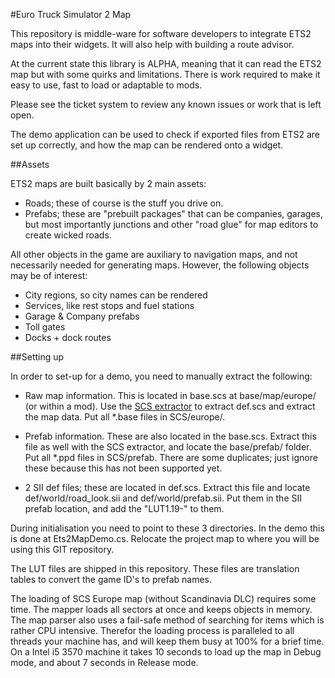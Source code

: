 #Euro Truck Simulator 2 Map

This repository is middle-ware for software developers to integrate ETS2 maps into their widgets. It will also help with building a route advisor.

At the current state this library is ALPHA, meaning that it can read the ETS2 map but with some quirks and limitations. There is work required to make it easy to use, fast to load or adaptable to mods.

Please see the ticket system to review any known issues or work that is left open.

The demo application can be used to check if exported files from ETS2 are set up correctly, and how the map can be rendered onto a widget. 

##Assets

ETS2 maps are built basically by 2 main assets:

- Roads; these of course is the stuff you drive on.
- Prefabs; these are "prebuilt packages" that can be companies, garages, but most importantly junctions and other "road glue" for map editors to create wicked roads.

All other objects in the game are auxiliary to navigation maps, and not necessarily needed for generating maps. However, the following objects may be of interest:

- City regions, so city names can be rendered
- Services, like rest stops and fuel stations
- Garage & Company prefabs
- Toll gates
- Docks + dock routes

##Setting up

In order to set-up for a demo, you need to manually extract the following:

- Raw map information. This is located in base.scs at base/map/europe/ (or within a mod). Use the [SCS extractor](http://www.eurotrucksimulator2.com/mod_tools.php) to extract def.scs and extract the map data. Put all *.base files in SCS/europe/. 

- Prefab information. These are also located in the base.scs. Extract this file as well with the SCS extractor, and locate the base/prefab/ folder. Put all *.ppd files in SCS/prefab. There are some duplicates; just ignore these because this has not been supported yet.

- 2 SII def files; these are located in def.scs. Extract this file and locate def/world/road_look.sii and def/world/prefab.sii. Put them in the SII prefab location, and add the "LUT1.19-" to them.

During initialisation you need to point to these 3 directories. In the demo this is done at Ets2MapDemo.cs. Relocate the project map to where you will be using this GIT repository.

The LUT files are shipped in this repository. These files are translation tables to convert the game ID's to prefab names.

The loading of SCS Europe map (without Scandinavia DLC) requires some time. The mapper loads all sectors at once and keeps objects in memory. The map parser also uses a fail-safe method of searching for items which is rather CPU intensive. Therefor the loading process is paralleled to all threads your machine has, and will keep them busy at 100% for a brief time. On a Intel i5 3570 machine it takes 10 seconds to load up the map in Debug mode, and about 7 seconds in Release mode.